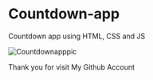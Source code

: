 # Countdown-app
Countdown app using HTML, CSS and JS



![Countdownapppic](https://github.com/heritviroja/Countdown-app/assets/105600353/ecade3a0-75bf-45e6-852a-7b1217858d55)


Thank you for visit My Github Account

